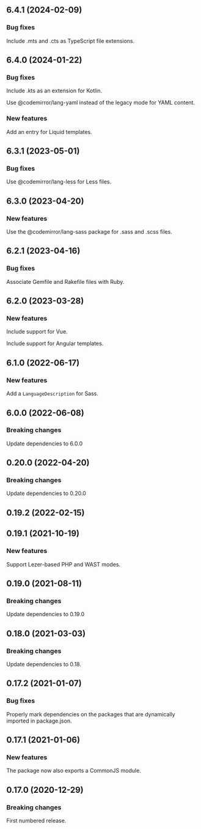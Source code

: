 ## 6.4.1 (2024-02-09)

### Bug fixes

Include .mts and .cts as TypeScript file extensions.

## 6.4.0 (2024-01-22)

### Bug fixes

Include .kts as an extension for Kotlin.

Use @codemirror/lang-yaml instead of the legacy mode for YAML content.

### New features

Add an entry for Liquid templates.

## 6.3.1 (2023-05-01)

### Bug fixes

Use @codemirror/lang-less for Less files.

## 6.3.0 (2023-04-20)

### New features

Use the @codemirror/lang-sass package for .sass and .scss files.

## 6.2.1 (2023-04-16)

### Bug fixes

Associate Gemfile and Rakefile files with Ruby.

## 6.2.0 (2023-03-28)

### New features

Include support for Vue.

Include support for Angular templates.

## 6.1.0 (2022-06-17)

### New features

Add a `LanguageDescription` for Sass.

## 6.0.0 (2022-06-08)

### Breaking changes

Update dependencies to 6.0.0

## 0.20.0 (2022-04-20)

### Breaking changes

Update dependencies to 0.20.0

## 0.19.2 (2022-02-15)

## 0.19.1 (2021-10-19)

### New features

Support Lezer-based PHP and WAST modes.

## 0.19.0 (2021-08-11)

### Breaking changes

Update dependencies to 0.19.0

## 0.18.0 (2021-03-03)

### Breaking changes

Update dependencies to 0.18.

## 0.17.2 (2021-01-07)

### Bug fixes

Properly mark dependencies on the packages that are dynamically imported in package.json.

## 0.17.1 (2021-01-06)

### New features

The package now also exports a CommonJS module.

## 0.17.0 (2020-12-29)

### Breaking changes

First numbered release.

